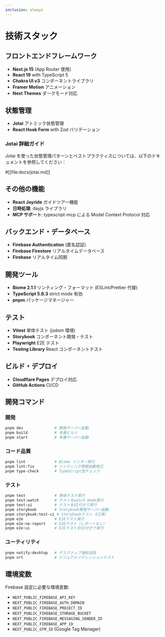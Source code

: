 ```yaml
---
inclusion: always
---
```


# 技術スタック

## フロントエンドフレームワーク

- **Next.js 15** (App Router 使用)
- **React 19** with TypeScript 5
- **Chakra UI v3** コンポーネントライブラリ
- **Framer Motion** アニメーション
- **Next Themes** ダークモード対応

## 状態管理

- **Jotai** アトミック状態管理
- **React Hook Form** with Zod バリデーション

### Jotai 詳細ガイド

Jotai を使った状態管理パターンとベストプラクティスについては、以下のドキュメントを参照してください：

#[[file:docs/jotai.md]]

## その他の機能

- **React Joyride** ガイドツアー機能
- **日時処理**: dayjs ライブラリ
- **MCP サポート**: typescript-mcp による Model Context Protocol 対応

## バックエンド・データベース

- **Firebase Authentication** (匿名認証)
- **Firebase Firestore** リアルタイムデータベース
- **Firebase** リアルタイム同期

## 開発ツール

- **Biome 2.1.1** リンティング・フォーマット (ESLint/Prettier 代替)
- **TypeScript 5.8.3** strict mode 有効
- **pnpm** パッケージマネージャー

## テスト

- **Vitest** 単体テスト (jsdom 環境)
- **Storybook** コンポーネント開発・テスト
- **Playwright** E2E テスト
- **Testing Library** React コンポーネントテスト

## ビルド・デプロイ

- **Cloudflare Pages** デプロイ対応
- **GitHub Actions** CI/CD

## 開発コマンド

### 開発

```bash
pnpm dev              # 開発サーバー起動
pnpm build            # 本番ビルド
pnpm start            # 本番サーバー起動
```

### コード品質

```bash
pnpm lint             # Biome リンター実行
pnpm lint:fix         # リンティング問題自動修正
pnpm type-check       # TypeScript型チェック
```

### テスト

```bash
pnpm test             # 単体テスト実行
pnpm test:watch       # テストをwatch mode実行
pnpm test:ui          # テストをUI付きで実行
pnpm storybook        # Storybook開発サーバー起動
pnpm storybook:test-ci # Storybookテスト（CI用）
pnpm e2e              # E2Eテスト実行
pnpm e2e:no-report    # E2Eテスト（レポートなし）
pnpm e2e:ui           # E2EテストをUI付きで実行
```

### ユーティリティ

```bash
pnpm notify:desktop   # デスクトップ通知送信
pnpm vrt              # ビジュアルリグレッションテスト
```

## 環境変数

Firebase 設定に必要な環境変数:

- `NEXT_PUBLIC_FIREBASE_API_KEY`
- `NEXT_PUBLIC_FIREBASE_AUTH_DOMAIN`
- `NEXT_PUBLIC_FIREBASE_PROJECT_ID`
- `NEXT_PUBLIC_FIREBASE_STORAGE_BUCKET`
- `NEXT_PUBLIC_FIREBASE_MESSAGING_SENDER_ID`
- `NEXT_PUBLIC_FIREBASE_APP_ID`
- `NEXT_PUBLIC_GTM_ID` (Google Tag Manager)
